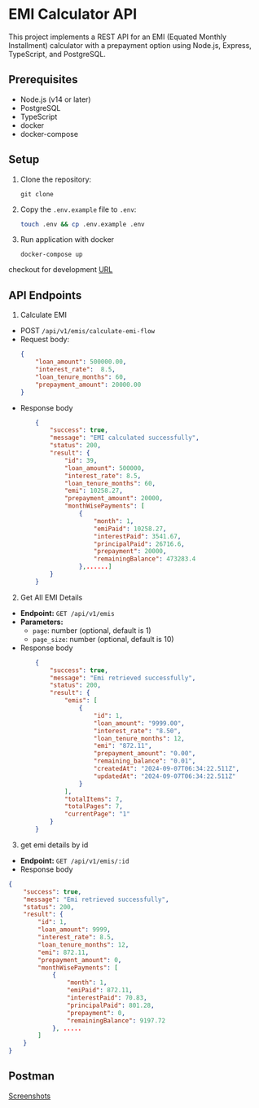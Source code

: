 # EMI Calculator API 

This project implements a REST API for an EMI (Equated Monthly Installment) calculator with a prepayment option using Node.js, Express, TypeScript, and PostgreSQL.

## Prerequisites

- Node.js (v14 or later)
- PostgreSQL
- TypeScript
- docker 
- docker-compose

## Setup

1. Clone the repository:
   ```
   git clone 
   ```
2. Copy the `.env.example` file to `.env`:
    ```bash
    touch .env && cp .env.example .env
    ```

2. Run application with docker
    ```
    docker-compose up 
    ```


checkout for development [URL](https://localhost:80/api/v1)




## API Endpoints

1. Calculate EMI
- POST `/api/v1/emis/calculate-emi-flow`
- Request body:
    ```json
    {
        "loan_amount": 500000.00,
        "interest_rate":  8.5,
        "loan_tenure_months": 60,
        "prepayment_amount": 20000.00
    }

    ```
- Response body
    ```json
        {
            "success": true,
            "message": "EMI calculated successfully",
            "status": 200,
            "result": {
                "id": 39,
                "loan_amount": 500000,
                "interest_rate": 8.5,
                "loan_tenure_months": 60,
                "emi": 10258.27,
                "prepayment_amount": 20000,
                "monthWisePayments": [
                    {
                        "month": 1,
                        "emiPaid": 10258.27,
                        "interestPaid": 3541.67,
                        "principalPaid": 26716.6,
                        "prepayment": 20000,
                        "remainingBalance": 473283.4
                    },......]
            }
        }
    ```
2. Get All EMI Details
- **Endpoint:** `GET /api/v1/emis`
- **Parameters:**
     - `page`: number (optional, default is 1)
     - `page_size`: number (optional, default is 10)
- Response body
    ```json
        {
            "success": true,
            "message": "Emi retrieved successfully",
            "status": 200,
            "result": {
                "emis": [
                    {
                        "id": 1,
                        "loan_amount": "9999.00",
                        "interest_rate": "8.50",
                        "loan_tenure_months": 12,
                        "emi": "872.11",
                        "prepayment_amount": "0.00",
                        "remaining_balance": "0.01",
                        "createdAt": "2024-09-07T06:34:22.511Z",
                        "updatedAt": "2024-09-07T06:34:22.511Z"
                    }
                ],
                "totalItems": 7,
                "totalPages": 7,
                "currentPage": "1"
            }
        }
    ```


3. get emi details by id 
- **Endpoint:** `GET /api/v1/emis/:id`
- Response body
```json
{
    "success": true,
    "message": "Emi retrieved successfully",
    "status": 200,
    "result": {
        "id": 1,
        "loan_amount": 9999,
        "interest_rate": 8.5,
        "loan_tenure_months": 12,
        "emi": 872.11,
        "prepayment_amount": 0,
        "monthWisePayments": [
            {
                "month": 1,
                "emiPaid": 872.11,
                "interestPaid": 70.83,
                "principalPaid": 801.28,
                "prepayment": 0,
                "remainingBalance": 9197.72
            }, .....
        ]
    }
}
```

## Postman 
[Screenshots](https://drive.google.com/drive/folders/1kbZlL4l99jiauDahr4uK8rDAUPRJrfyQ)
